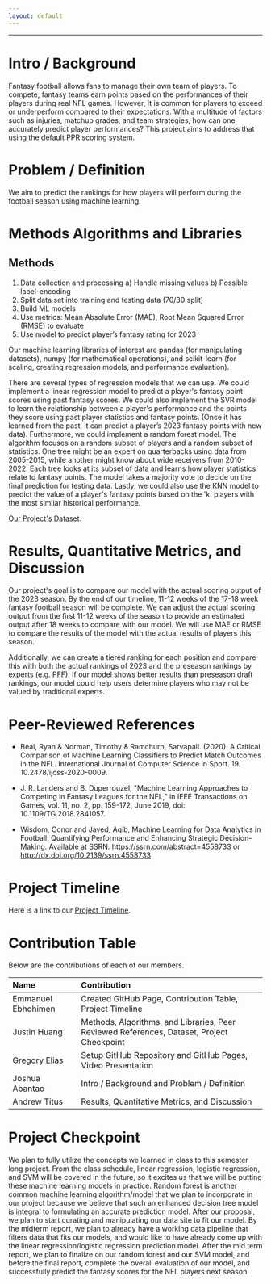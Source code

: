 ```yaml
---
layout: default
---
```


* * *

# Intro / Background

Fantasy football allows fans to manage their own team of players. To compete, fantasy teams earn points based on the performances of their players during real NFL games. However, It is common for players to exceed or underperform compared to their expectations. With a multitude of factors such as injuries, matchup grades, and team strategies, how can one accurately predict player performances? This project aims to address that using the default PPR scoring system.

# Problem / Definition

We aim to predict the rankings for how players will perform during the football season using machine learning.

# Methods Algorithms and Libraries

## Methods

1. Data collection and processing
  a) Handle missing values
  b) Possible label-encoding
2. Split data set into training and testing data (70/30 split)
3. Build ML models
4. Use metrics: Mean Absolute Error (MAE), Root Mean Squared Error (RMSE) to evaluate
5. Use model to predict player’s fantasy rating for 2023

Our machine learning libraries of interest are pandas (for manipulating datasets), numpy (for mathematical operations), and scikit-learn (for scaling, creating regression models, and performance evaluation). 

There are several types of regression models that we can use. We could implement a linear regression model to predict a player's fantasy point scores using past fantasy scores. We could also implement the SVR model to learn the relationship between a player's performance and the points they score using past player statistics and fantasy points. (Once it has learned from the past, it can predict a player’s 2023 fantasy points with new data). Furthermore, we could implement a random forest model. The algorithm focuses on a random subset of players and a random subset of statistics. One tree might be an expert on quarterbacks using data from 2005-2015, while another might know about wide receivers from 2010-2022. Each tree looks at its subset of data and learns how player statistics relate to fantasy points. The model takes a majority vote to decide on the final prediction for testing data. Lastly, we could also use the KNN model to predict the value of a player's fantasy points based on the 'k' players with the most similar historical performance. 
 

[Our Project's Dataset](https://fantasydata.com/nfl/fantasy-football-leaders?season=2022&seasontype=3&scope=1&subscope=1&startweek=1&endweek=1&aggregatescope=1&range=1).

# Results, Quantitative Metrics, and Discussion

Our project's goal is to compare our model with the actual scoring output of the 2023 season. By the end of our timeline, 11-12 weeks of the 17-18 week fantasy football season will be complete. We can adjust the actual scoring output from the first 11-12 weeks of the season to provide an estimated output after 18 weeks to compare with our model. We will use MAE or RMSE to compare the results of the model with the actual results of players this season.

Additionally, we can create a tiered ranking for each position and compare this with both the actual rankings of 2023 and the preseason rankings by experts  (e.g. [PFF](https://www.pff.com/news/fantasy-football-rankings-2023-top-250)). If our model shows better results than preseason draft rankings, our model could help users determine players who may not be valued by traditional experts.

# Peer-Reviewed References

* Beal, Ryan & Norman, Timothy & Ramchurn, Sarvapali. (2020). A Critical Comparison of Machine Learning Classifiers to Predict Match Outcomes in the NFL. International Journal of Computer Science in Sport. 19. 10.2478/ijcss-2020-0009. 

* J. R. Landers and B. Duperrouzel, "Machine Learning Approaches to Competing in Fantasy Leagues for the NFL," in IEEE Transactions on Games, vol. 11, no. 2, pp. 159-172, June 2019, doi: 10.1109/TG.2018.2841057.

* Wisdom, Conor and Javed, Aqib, Machine Learning for Data Analytics in Football: Quantifying Performance and Enhancing Strategic Decision-Making. Available at SSRN: https://ssrn.com/abstract=4558733 or http://dx.doi.org/10.2139/ssrn.4558733

# Project Timeline

Here is a link to our [Project Timeline](https://docs.google.com/spreadsheets/d/1PfeLZonz-8v8Uf2v6IxM1N3aaypRdWp5/edit?usp=sharing&ouid=115243335959569312831&rtpof=true&sd=true).

# Contribution Table

Below are the contributions of each of our members.

| Name                 | Contribution                                                                                      |
|:---------------------|:--------------------------------------------------------------------------------------------------|
| Emmanuel Ebhohimen   | Created GitHub Page, Contribution Table, Project Timeline                                         |
| Justin Huang         | Methods, Algorithms, and Libraries, Peer Reviewed References, Dataset, Project Checkpoint         |
| Gregory Elias        | Setup GitHub Repository and GitHub Pages, Video Presentation                                      |
| Joshua Abantao       | Intro / Background and Problem / Definition                                                       |
| Andrew Titus         | Results, Quantitative Metrics, and Discussion                                                     |

# Project Checkpoint

We plan to fully utilize the concepts we learned in class to this semester long project. From the class schedule, linear regression, logistic regression, and SVM will be covered in the future, so it excites us that we will be putting these machine learning models in practice. Random forest is another common machine learning algorithm/model that we plan to incorporate in our project because we believe that such an enhanced decision tree model is integral to formulating an accurate prediction model. After our proposal, we plan to start curating and manipulating our data site to fit our model. By the midterm report, we plan to already have a working data pipeline that filters data that fits our models, and would like to have already come up with the linear regression/logistic regression prediction model. After the mid term report, we plan to finalize on our random forest and our SVM model, and before the final report, complete the overall evaluation of our model, and successfully predict the fantasy scores for the NFL players next season.
